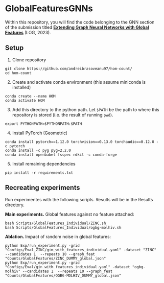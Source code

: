 # GlobalFeaturesGNNs
Within this repository, you will find the code belonging to the GNN section of the submission titled **[Extending Graph Neural Networks with Global Features](https://openreview.net/forum?id=aisVQy6R2k)** (LOG, 2023).

## Setup

1. Clone repository
```
git clone https://github.com/andreibrasoveanu97/hom-count/
cd hom-count
```

2. Create and activate conda environment (this assume miniconda is installed)
```
conda create --name HOM
conda activate HOM
```

3. Add this directory to the python path. Let `$PATH` be the path to where this repository is stored (i.e. the result of running `pwd`).
```
export PYTHONPATH=$PYTHONPATH:$PATH
```

4. Install PyTorch (Geometric)
```
conda install pytorch==1.12.0 torchvision==0.13.0 torchaudio==0.12.0 -c pytorch
conda install -c pyg pyg=2.2.0
conda install openbabel fsspec rdkit -c conda-forge
```

5. Install remaining dependencies
```
pip install -r requirements.txt
```

## Recreating experiments
Run experimentes with the following scripts. Results will be in the Results directory.

**Main experiments.** Global features against no feature attached:
```
bash Scripts/GlobalFeatures_Individual/ZINC.sh
bash Scripts/GlobalFeatures_Individual/ogbg-molhiv.sh
```

**Ablation.** Impact of random noise in global features:
```
python Exp/run_experiment.py -grid "Configs/Eval_ZINC/gin_with_features_individual.yaml" -dataset "ZINC" --candidates 1  --repeats 10 --graph_feat "Counts/GlobalFeatures/ZINC_DUMMY_global.json"
python Exp/run_experiment.py -grid "Configs/Eval/gin_with_features_individual.yaml" -dataset "ogbg-molhiv" --candidates 1  --repeats 10 --graph_feat "Counts/GlobalFeatures/OGBG-MOLHIV_DUMMY_global.json"
```
